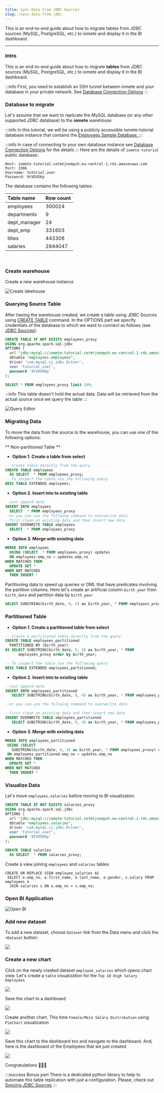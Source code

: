 ```yaml
---
title: Sync Data From JDBC Sources
slug: /sync-data-from-jdbc
---
```


<!-- <head>
  <title>Sync Data From AWS S3 to iomete</title>
  <meta
    name="description"
    content="Sync Data From AWS S3 to iomete"
  />
</head> -->

This is an end-to-end guide about how to migrate tables from JDBC sources (MySQL, PostgreSQL, etc.) to iomete and display it in the BI dashboard.
___
### Intro

This is an end-to-end guide about how to migrate **tables** from JDBC sources (MySQL, PostgreSQL, etc.) to iomete and display it in the BI dashboard. 

:::info
First, you need to establish an SSH tunnel between iomete and your database in your private network. See [Database Connection Options](https://docs.iomete.com/docs/database-connection-options)
:::

### Database to migrate

Let's assume that we want to replicate the MySQL database (or any other supported JDBC database) to the **iomete** warehouse

:::info
In this tutorial, we will be using a publicly accessible iomete-tutorial database instance that contains the [Employees Sample Database. ](https://dev.mysql.com/doc/employee/en/sakila-structure.html)
:::

:::info
In case of connecting to your own database instance see [Database Connection Options](https://docs.iomete.com/docs/database-connection-options) for the details
:::
Here are the details of `iomete-tutorial` public database:

```
Host: iomete-tutorial.cetmtjnompsh.eu-central-1.rds.amazonaws.com
Port: 3306
Username: tutorial_user
Password: 9tVDVEKp
```

The database contains the following tables:

| Table name   | Row count |
| :----------- | :-------- |
| employees    | 300024    |
| departments  | 9         |
| dept_manager | 24        |
| dept_emp     | 331603    |
| titles       | 443308    |
| salaries     | 2844047   |


<br/>

### Create warehouse

Create a new warehouse instance

![Create lakehouse](/img/how-to/z3-create-lakehouse.png)


### Querying  Source Table

After having the warehouse created, we create a table using JDBC Sources using [CREATE TABLE](https://docs.iomete.com/docs/create-table) command. In the OPTIONS part we specify credentials of the database to which we want to connect as follows (see [JDBC Sources](https://docs.iomete.com/docs/jdbc-sources)): 

```sql
CREATE TABLE IF NOT EXISTS employees_proxy
USING org.apache.spark.sql.jdbc
OPTIONS (
  url "jdbc:mysql://iomete-tutorial.cetmtjnompsh.eu-central-1.rds.amazonaws.com:3306/employees",
  dbtable "employees.employees",
  driver 'com.mysql.cj.jdbc.Driver',
  user 'tutorial_user',
  password '9tVDVEKp'
);

SELECT * FROM employees_proxy limit 100;
```

:::info
This table doesn't hold the actual data. Data will be retrieved from the actual source once we query the table
:::

![Query Editor](/img/how-to/z3-sql_editor.png)
<!-- [block:image]
{
  "images": [
    {
      "image": [
        "https://files.readme.io/62f62fa-sql_editor.png",
        "sql_editor.png",
        3478
      ],
      "caption": "Query Editor"
    }
  ]
}
[/block] -->

### Migrating Data

To move the data from the source to the warehouse, you can use one of the following options:

**  Non-partitioned Table    **

- **Option 1. Create a table from select**

```sql
-- Create table directly from the query
CREATE TABLE employees 
  AS SELECT  * FROM employees_proxy;
-- To inspect the table use the following query
DESC TABLE EXTENDED employees;
```

- **Option 2. Insert into to existing table**

```sql
--just append data
INSERT INTO employees
  SELECT  * FROM employees_proxy
--or you can use the follwing command to overwerite data
--first clean an existing data and then insert new data
INSERT OVERWRITE TABLE employees
  SELECT  * FROM employees_proxy
```

- **Option 3. Merge with existing data**

```sql
MERGE INTO employees
  USING (SELECT  * FROM employees_proxy) updates
  ON employees.emp_no = updates.emp_no
WHEN MATCHED THEN
  UPDATE SET *
WHEN NOT MATCHED
  THEN INSERT *
```

Partitioning data to speed up queries or DML that have predicates involving the partition columns. Here let's create an artificial column `birth_year` from `birth_date` and partition data by `birth_year`

```sql
SELECT SUBSTRING(birth_date, 0, 4) as birth_year, * FROM employees_proxy LIMIT 100;
```

### **Partitioned Table**

- **Option 1. Create a partitioned table from select**

```sql
-- Create a partitioned table directly from the query
CREATE TABLE employees_partitioned 
  PARTITIONED BY (birth_year)
AS SELECT SUBSTRING(birth_date, 0, 4) as birth_year, * FROM 
      employees_proxy order by birth_year; 

-- To inspect the table use the following query
DESC TABLE EXTENDED employees_partitioned;
```

- **Option 2. Insert into to existing table**

```sql
--just append data
INSERT INTO employees_partitioned
   SELECT SUBSTRING(birth_date, 0, 4) as birth_year, * FROM employees_proxy order by birth_year;

--or you can use the follwing command to overwerite data

--first clean an existing data and then insert new data
INSERT OVERWRITE TABLE employees_partitioned
   SELECT SUBSTRING(birth_date, 0, 4) as birth_year, * FROM employees_proxy order by birth_year;
```

- **Option 3. Merge with existing data**

```sql
MERGE INTO employees_partitioned
 USING (SELECT 
   SUBSTRING(birth_date, 0, 4) as birth_year, * FROM employees_proxy) updates
 ON employees_partitioned.emp_no = updates.emp_no
WHEN MATCHED THEN
  UPDATE SET *
WHEN NOT MATCHED
  THEN INSERT *
```

### Visualize Data

Let's move `employees.salaries` before moving to BI visualization 

```sql
CREATE TABLE IF NOT EXISTS salaries_proxy
USING org.apache.spark.sql.jdbc
OPTIONS (
  url "jdbc:mysql://iomete-tutorial.cetmtjnompsh.eu-central-1.rds.amazonaws.com:3306/employees",
  dbtable "employees.salaries",
  driver 'com.mysql.cj.jdbc.Driver',
  user 'tutorial_user',
  password '9tVDVEKp'
);

CREATE TABLE salaries
  AS SELECT  * FROM salaries_proxy;
```

Create a view joining `employees` and `salaries` tables

```
CREATE OR REPLACE VIEW employee_salaries AS 
 SELECT e.emp_no, e.first_name, e.last_name, e.gender, s.salary FROM employees e
  JOIN salaries s ON e.emp_no = s.emp_no;
```

### Open BI Application

![Open BI](/img/how-to/z3-open-by.png)

### Add new dataset

To add a new dataset, choose `Dataset` link from the Data menu and click the `+Dataset` button:

![](/img/how-to/z3-new-dataset.png)

### Create a new chart

Click on the newly created dataset `employee_salaries` which opens chart view. Let's create a `table` visualization for the `Top 10 High Salary Employees`

![](/img/how-to/z3-create-new-chart.png)

Save the chart to a dashboard

![](/img/how-to/z3-save-schart.png)

Create another chart. This time `Female/Male Salary Distribution` using `PieChart` visualization

![](/img/how-to/z3-create-another-chart.png)

Save this chart to the dashboard too and navigate to the dashboard. And, here is the dashboard of the Employees that we just created

![](/img/how-to/z3-save-another-chart.png)

Congratulations 🎉🎉🎉

:::success Bonus part
There is a dedicated python library to help to automate this table replication with just a configuration. Please, check out [Syncing JDBC Sources](https://docs.iomete.com/docs/sync-jdbc-sources)
:::